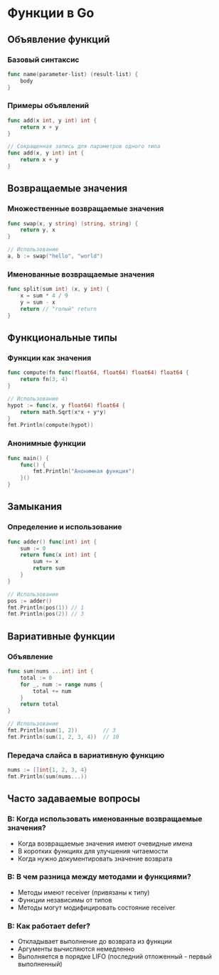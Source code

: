 # Функции в Go

## Объявление функций

### Базовый синтаксис

```go
func name(parameter-list) (result-list) {
    body
}
```

### Примеры объявлений

```go
func add(x int, y int) int {
    return x + y
}

// Сокращенная запись для параметров одного типа
func add(x, y int) int {
    return x + y
}
```

## Возвращаемые значения

### Множественные возвращаемые значения

```go
func swap(x, y string) (string, string) {
    return y, x
}

// Использование
a, b := swap("hello", "world")
```

### Именованные возвращаемые значения

```go
func split(sum int) (x, y int) {
    x = sum * 4 / 9
    y = sum - x
    return // "голый" return
}
```

## Функциональные типы

### Функции как значения

```go
func compute(fn func(float64, float64) float64) float64 {
    return fn(3, 4)
}

// Использование
hypot := func(x, y float64) float64 {
    return math.Sqrt(x*x + y*y)
}
fmt.Println(compute(hypot))
```

### Анонимные функции

```go
func main() {
    func() {
        fmt.Println("Анонимная функция")
    }()
}
```

## Замыкания

### Определение и использование

```go
func adder() func(int) int {
    sum := 0
    return func(x int) int {
        sum += x
        return sum
    }
}

// Использование
pos := adder()
fmt.Println(pos(1)) // 1
fmt.Println(pos(2)) // 3
```

## Вариативные функции

### Объявление

```go
func sum(nums ...int) int {
    total := 0
    for _, num := range nums {
        total += num
    }
    return total
}

// Использование
fmt.Println(sum(1, 2))        // 3
fmt.Println(sum(1, 2, 3, 4))  // 10
```

### Передача слайса в вариативную функцию

```go
nums := []int{1, 2, 3, 4}
fmt.Println(sum(nums...))
```

## Часто задаваемые вопросы

### **В**: Когда использовать именованные возвращаемые значения?

- Когда возвращаемые значения имеют очевидные имена
- В коротких функциях для улучшения читаемости
- Когда нужно документировать значение возврата

### **В**: В чем разница между методами и функциями?

- Методы имеют receiver (привязаны к типу)
- Функции независимы от типов
- Методы могут модифицировать состояние receiver

### **В**: Как работает defer?

- Откладывает выполнение до возврата из функции
- Аргументы вычисляются немедленно
- Выполняется в порядке LIFO (последний отложенный - первый выполненный)
